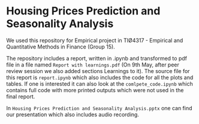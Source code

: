 # Housing Prices Prediction and Seasonality Analysis 
 We used this repository for Empirical project in TIØ4317 - Empirical and Quantitative Methods in Finance (Group 15).

 The repository includes a report, written in .ipynb and transformed to pdf file in a file named `Report with learnings.pdf` (On 9th May, after peer review session we also added sections Learnings to it). The source file for this report is `report.ipynb` which also includes the code for all the plots and tables. If one is interested it can also look at the `comlpete_code.ipynb` which contains full code with more printed outputs which were not used in the final report.

In `Housing Prices Prediction and Seasonality Analysis.pptx` one can find our presentation which also includes audio recording.



